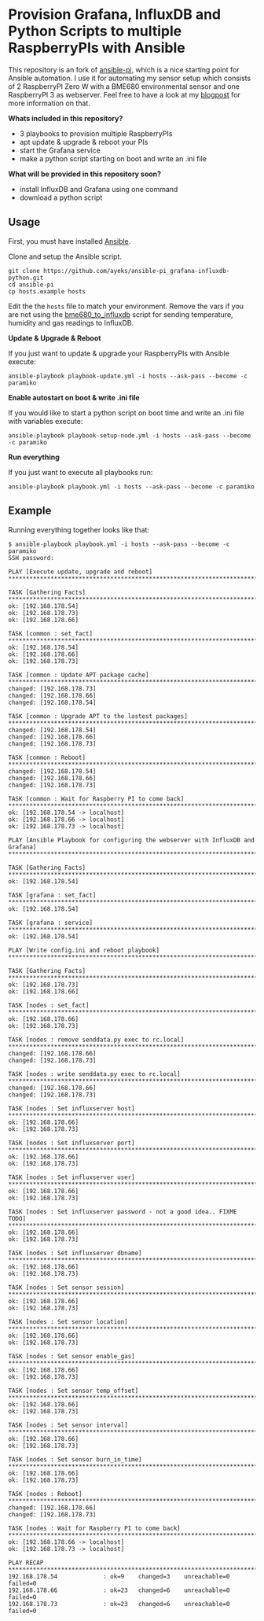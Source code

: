 # Provision Grafana, InfluxDB and Python Scripts to multiple RaspberryPIs with Ansible

This repository is an fork of [ansible-pi](https://github.com/motdotla/ansible-pi), which is a nice starting point for Ansible automation. I use it for automating my sensor setup which consists of 2 RaspberryPI Zero W with a BME680 environmental sensor and one RaspberryPI 3 as webserver. Feel free to have a look at my [blogpost](https://ayeks.de/2018/05/bme680-influxdb-grafana/) for more information on that.

**Whats included in this repository?**

* 3 playbooks to provision multiple RaspberryPIs
* apt update & upgrade & reboot your PIs
* start the Grafana service
* make a python script starting on boot and write an .ini file

**What will be provided in this repository soon?**

* install InfluxDB and Grafana using one command
* download a python script

## Usage

First, you must have installed [Ansible](http://www.ansible.com/).

Clone and setup the Ansible script. 

```
git clone https://github.com/ayeks/ansible-pi_grafana-influxdb-python.git
cd ansible-pi
cp hosts.example hosts
```

Edit the the `hosts` file to match your environment. Remove the vars if you are not using the [bme680_to_influxdb](https://github.com/ayeks/bme680_to_influxdb) script for sending temperature, humidity and gas readings to InfluxDB.


**Update & Upgrade & Reboot**

If you just want to update & upgrade your RaspberryPIs with Ansible execute:

```
ansible-playbook playbook-update.yml -i hosts --ask-pass --become -c paramiko
```


**Enable autostart on boot & write .ini file**

If you would like to start a python script on boot time and write an .ini file with variables execute:

```
ansible-playbook playbook-setup-node.yml -i hosts --ask-pass --become -c paramiko

```

**Run everything**

If you just want to execute all playbooks run:
```
ansible-playbook playbook.yml -i hosts --ask-pass --become -c paramiko
```

## Example

Running everything together looks like that:

```
$ ansible-playbook playbook.yml -i hosts --ask-pass --become -c paramiko
SSH password: 

PLAY [Execute update, upgrade and reboot] **********************************************************************************************************************************

TASK [Gathering Facts] *****************************************************************************************************************************************************
ok: [192.168.178.54]
ok: [192.168.178.73]
ok: [192.168.178.66]

TASK [common : set_fact] ***************************************************************************************************************************************************
ok: [192.168.178.54]
ok: [192.168.178.66]
ok: [192.168.178.73]

TASK [common : Update APT package cache] ***********************************************************************************************************************************
changed: [192.168.178.73]
changed: [192.168.178.66]
changed: [192.168.178.54]

TASK [common : Upgrade APT to the lastest packages] ************************************************************************************************************************
changed: [192.168.178.54]
changed: [192.168.178.66]
changed: [192.168.178.73]

TASK [common : Reboot] *****************************************************************************************************************************************************
changed: [192.168.178.54]
changed: [192.168.178.66]
changed: [192.168.178.73]

TASK [common : Wait for Raspberry PI to come back] *************************************************************************************************************************
ok: [192.168.178.54 -> localhost]
ok: [192.168.178.66 -> localhost]
ok: [192.168.178.73 -> localhost]

PLAY [Ansible Playbook for configuring the webserver with InfluxDB and Grafana] ********************************************************************************************

TASK [Gathering Facts] *****************************************************************************************************************************************************
ok: [192.168.178.54]

TASK [grafana : set_fact] **************************************************************************************************************************************************
ok: [192.168.178.54]

TASK [grafana : service] ***************************************************************************************************************************************************
ok: [192.168.178.54]

PLAY [Write config.ini and reboot playbook] ********************************************************************************************************************************

TASK [Gathering Facts] *****************************************************************************************************************************************************
ok: [192.168.178.73]
ok: [192.168.178.66]

TASK [nodes : set_fact] ****************************************************************************************************************************************************
ok: [192.168.178.66]
ok: [192.168.178.73]

TASK [nodes : remove senddata.py exec to rc.local] *************************************************************************************************************************
changed: [192.168.178.66]
changed: [192.168.178.73]

TASK [nodes : write senddata.py exec to rc.local] **************************************************************************************************************************
changed: [192.168.178.66]
changed: [192.168.178.73]

TASK [nodes : Set influxserver host] ***************************************************************************************************************************************
ok: [192.168.178.66]
ok: [192.168.178.73]

TASK [nodes : Set influxserver port] ***************************************************************************************************************************************
ok: [192.168.178.66]
ok: [192.168.178.73]

TASK [nodes : Set influxserver user] ***************************************************************************************************************************************
ok: [192.168.178.66]
ok: [192.168.178.73]

TASK [nodes : Set influxserver password - not a good idea.. FIXME TODO] ****************************************************************************************************
ok: [192.168.178.66]
ok: [192.168.178.73]

TASK [nodes : Set influxserver dbname] *************************************************************************************************************************************
ok: [192.168.178.66]
ok: [192.168.178.73]

TASK [nodes : Set sensor session] ******************************************************************************************************************************************
ok: [192.168.178.66]
ok: [192.168.178.73]

TASK [nodes : Set sensor location] *****************************************************************************************************************************************
ok: [192.168.178.66]
ok: [192.168.178.73]

TASK [nodes : Set sensor enable_gas] ***************************************************************************************************************************************
ok: [192.168.178.66]
ok: [192.168.178.73]

TASK [nodes : Set sensor temp_offset] **************************************************************************************************************************************
ok: [192.168.178.66]
ok: [192.168.178.73]

TASK [nodes : Set sensor interval] *****************************************************************************************************************************************
ok: [192.168.178.66]
ok: [192.168.178.73]

TASK [nodes : Set sensor burn_in_time] *************************************************************************************************************************************
ok: [192.168.178.66]
ok: [192.168.178.73]

TASK [nodes : Reboot] ******************************************************************************************************************************************************
changed: [192.168.178.66]
changed: [192.168.178.73]

TASK [nodes : Wait for Raspberry PI to come back] **************************************************************************************************************************
ok: [192.168.178.66 -> localhost]
ok: [192.168.178.73 -> localhost]

PLAY RECAP *****************************************************************************************************************************************************************
192.168.178.54             : ok=9    changed=3    unreachable=0    failed=0   
192.168.178.66             : ok=23   changed=6    unreachable=0    failed=0   
192.168.178.73             : ok=23   changed=6    unreachable=0    failed=0   

```
